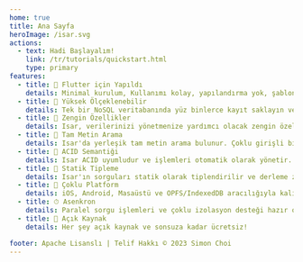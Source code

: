 ```yaml
---
home: true
title: Ana Sayfa
heroImage: /isar.svg
actions:
  - text: Hadi Başlayalım!
    link: /tr/tutorials/quickstart.html
    type: primary
features:
  - title: 💙 Flutter için Yapıldı
    details: Minimal kurulum, Kullanımı kolay, yapılandırma yok, şablon kod yok. Başlamak için sadece birkaç satır kod ekleyin.
  - title: 🚀 Yüksek Ölçeklenebilir
    details: Tek bir NoSQL veritabanında yüz binlerce kayıt saklayın ve bunları verimli ve asenkron şekilde sorgulayın.
  - title: 🍭 Zengin Özellikler
    details: Isar, verilerinizi yönetmenize yardımcı olacak zengin özelliklere sahiptir. Bileşik ve çoklu girişli indeksler, sorgu değiştiriciler, JSON desteği ve daha fazlası.
  - title: 🔎 Tam Metin Arama
    details: Isar'da yerleşik tam metin arama bulunur. Çoklu girişli bir indeks oluşturun ve kayıtları kolayca arayın.
  - title: 🧪 ACID Semantiği
    details: Isar ACID uyumludur ve işlemleri otomatik olarak yönetir. Bir hata oluşursa değişiklikleri geri alır.
  - title: 💃 Statik Tipleme
    details: Isar'ın sorguları statik olarak tiplendirilir ve derleme zamanında kontrol edilir. Çalışma zamanı hatalarından endişelenmenize gerek yok.
  - title: 📱 Çoklu Platform
    details: iOS, Android, Masaüstü ve OPFS/IndexedDB aracılığıyla kalıcı Flutter Web depolama.
  - title: ⏱ Asenkron
    details: Paralel sorgu işlemleri ve çoklu izolasyon desteği hazır olarak gelir
  - title: 🦄 Açık Kaynak
    details: Her şey açık kaynak ve sonsuza kadar ücretsiz!

footer: Apache Lisanslı | Telif Hakkı © 2023 Simon Choi
---
```

